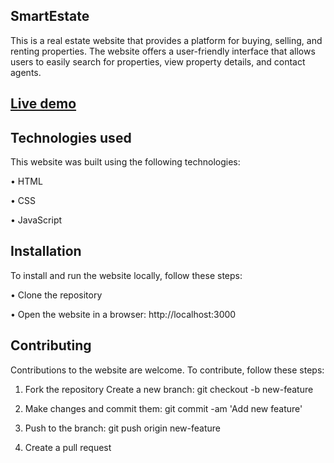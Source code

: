 ## SmartEstate

This is a real estate website that provides a platform for buying, selling, and renting properties. The website offers a user-friendly interface that allows users to easily search for properties, view property details, and contact agents.


## [Live demo](https://smartestate.vercel.app/)


## Technologies used

This website was built using the following technologies:

• HTML

• CSS

• JavaScript


## Installation

To install and run the website locally, follow these steps:

• Clone the repository

• Open the website in a browser: http://localhost:3000


## Contributing

Contributions to the website are welcome. To contribute, follow these steps:

1. Fork the repository Create a new branch: git checkout -b new-feature

2. Make changes and commit them: git commit -am 'Add new feature'

3. Push to the branch: git push origin new-feature

4. Create a pull request

